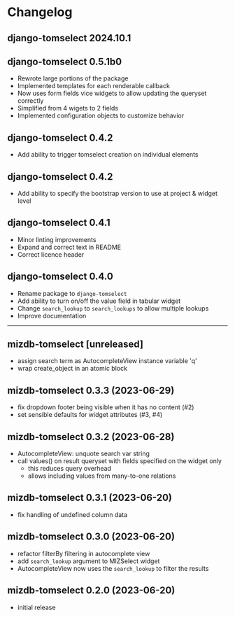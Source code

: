 # Changelog

## django-tomselect 2024.10.1


## django-tomselect 0.5.1b0

- Rewrote large portions of the package
- Implemented templates for each renderable callback
- Now uses form fields vice widgets to allow updating the queryset correctly
- Simplified from 4 wigets to 2 fields
- Implemented configuration objects to customize behavior

## django-tomselect 0.4.2

- Add ability to trigger tomselect creation on individual elements

## django-tomselect 0.4.2

- Add ability to specify the bootstrap version to use at project & widget level

## django-tomselect 0.4.1

- Minor linting improvements
- Expand and correct text in README
- Correct licence header

## django-tomselect 0.4.0

- Rename package to `django-tomselect`
- Add ability to turn on/off the value field in tabular widget
- Change `search_lookup` to `search_lookups` to allow multiple lookups
- Improve documentation

---

## mizdb-tomselect [unreleased]

- assign search term as AutocompleteView instance variable 'q'
- wrap create_object in an atomic block

## mizdb-tomselect 0.3.3 (2023-06-29)

- fix dropdown footer being visible when it has no content (#2)
- set sensible defaults for widget attributes (#3, #4)

## mizdb-tomselect 0.3.2 (2023-06-28)

- AutocompleteView: unquote search var string
- call values() on result queryset with fields specified on the widget only
  - this reduces query overhead 
  - allows including values from many-to-one relations

## mizdb-tomselect 0.3.1 (2023-06-20)

- fix handling of undefined column data

## mizdb-tomselect 0.3.0 (2023-06-20)

- refactor filterBy filtering in autocomplete view 
- add `search_lookup` argument to MIZSelect widget
- AutocompleteView now uses the `search_lookup` to filter the results

## mizdb-tomselect 0.2.0 (2023-06-20)

- initial release